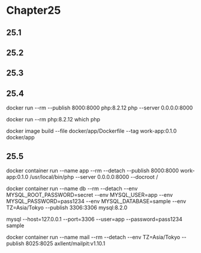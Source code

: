 # Chapter25

## 25.1

## 25.2

## 25.3

## 25.4

docker run --rm --publish 8000:8000 php:8.2.12 php --server 0.0.0.0:8000

docker run --rm php:8.2.12 which php

docker image build --file docker/app/Dockerfile --tag work-app:0.1.0 docker/app

## 25.5

docker container run --name app --rm --detach --publish 8000:8000 work-app:0.1.0 /usr/local/bin/php --server 0.0.0.0:8000 --docroot /

docker container run --name db --rm --detach --env MYSQL_ROOT_PASSWORD=secret --env MYSQL_USER=app --env MYSQL_PASSWORD=pass1234 --env MYSQL_DATABASE=sample --env TZ=Asia/Tokyo --publish 3306:3306 mysql:8.2.0

mysql --host=127.0.0.1 --port=3306 --user=app --password=pass1234 sample

docker container run --name mail --rm --detach --env TZ=Asia/Tokyo --publish 8025:8025 axllent/mailpit:v1.10.1
